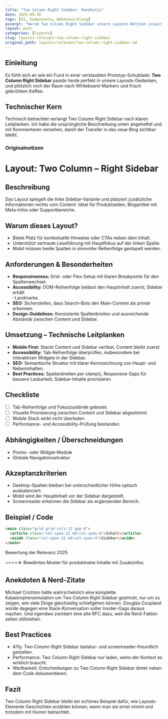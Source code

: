 ```yaml
---
title: "Two Column Right Sidebar: Randnotiz"
date: 2025-09-30
tags: [UI, Komponente, Webentwicklung]
excerpt: "Warum Two Column Right Sidebar unsere Layouts-Notizen inspiriert."
layout: post
categories: [layouts]
slug: layouts-relevant-two-column-right-sidebar
original_path: layouts/relevant/two-column-right-sidebar.md
---
```


## Einleitung
Es fühlt sich an wie ein Fund in einer verstaubten Prototyp-Schublade: **Two Column Right Sidebar** passte heute perfekt in unsere Layouts-Gedanken, und plötzlich roch der Raum nach Whiteboard-Markern und frisch gebrühtem Kaffee.

## Technischer Kern
Technisch betrachtet verlangt Two Column Right Sidebar nach klaren Leitplanken. Ich habe die ursprüngliche Beschreibung unten angeheftet und mit Kommentaren versehen, damit der Transfer in das neue Blog sichtbar bleibt.

### Originalnotizen
# Layout: Two Column – Right Sidebar

## Beschreibung
Das Layout spiegelt die linke Sidebar-Variante und platziert zusätzliche Informationen rechts vom Content. Ideal für Produktseiten, Blogartikel mit Meta-Infos oder Supportbereiche.

## Warum dieses Layout?
- Bietet Platz für kontextuelle Hinweise oder CTAs neben dem Inhalt.
- Unterstützt vertraute Leseführung mit Hauptfokus auf der linken Spalte.
- Mobil müssen beide Spalten in sinnvoller Reihenfolge gestapelt werden.

## Anforderungen & Besonderheiten
- **Responsiveness:** Grid- oder Flex-Setup mit klaren Breakpoints für den Spaltenwechsel.
- **Accessibility:** DOM-Reihenfolge belässt den Hauptinhalt zuerst; Sidebar erhält <aside>-Landmarke.
- **SEO:** Sicherstellen, dass Search-Bots den Main-Content als primär erkennen.
- **Design-Guidelines:** Konsistente Spaltenbreiten und ausreichende Abstände zwischen Content und Sidebar.

## Umsetzung – Technische Leitplanken
- **Mobile First:** Stackt Content und Sidebar vertikal, Content bleibt zuerst.
- **Accessibility:** Tab-Reihenfolge überprüfen, insbesondere bei interaktiven Widgets in der Sidebar.
- **SEO:** Semantische Struktur mit klarer Kennzeichnung von Haupt- und Nebeninhalten.
- **Best Practices:** Spaltenbreiten per clamp(), Responsive Gaps für bessere Lesbarkeit, Sidebar-Inhalte priorisieren

## Checkliste
- [ ] Tab-Reihenfolge und Fokuszustände getestet.
- [ ] Visuelle Priorisierung zwischen Content und Sidebar abgestimmt.
- [ ] Mobile Stack wirkt nicht überladen.
- [ ] Performance- und Accessibility-Prüfung bestanden.

## Abhängigkeiten / Überschneidungen
- Promo- oder Widget-Module
- Globale Navigationsstruktur

## Akzeptanzkriterien
- Desktop-Spalten bleiben bei unterschiedlicher Höhe optisch ausbalanciert.
- Mobil wird der Hauptinhalt vor der Sidebar dargestellt.
- Screenreader erkennen die Sidebar als ergänzenden Bereich.

## Beispiel / Code
```html
<main class="grid grid-cols-12 gap-4">
  <article class="col-span-12 md:col-span-8">Inhalt</article>
  <aside class="col-span-12 md:col-span-4">Sidebar</aside>
</main>
```

Bewertung der Relevanz 2025

⭐⭐⭐⭐☆ Bewährtes Muster für produktnahe Inhalte mit Zusatzinfos.

## Anekdoten & Nerd-Zitate
Michael Crichton hätte wahrscheinlich eine komplette Katastrophensimulation um Two Column Right Sidebar gestrickt, nur um zu zeigen, wie viele Dinge gleichzeitig schiefgehen können. Douglas Coupland würde dagegen eine Slack-Konversation voller Insider-Gags daraus machen. Und irgendwo zwinkert eine alte RFC dazu, weil die Nerd-Fakten selten stillstehen.

## Best Practices
- A11y: Two Column Right Sidebar tastatur- und screenreader-freundlich gestalten.
- Performance: Two Column Right Sidebar nur laden, wenn der Kontext es wirklich braucht.
- Wartbarkeit: Entscheidungen zu Two Column Right Sidebar direkt neben dem Code dokumentieren.

## Fazit
Two Column Right Sidebar bleibt ein schönes Beispiel dafür, wie Layouts-Elemente Geschichten erzählen können, wenn man sie ernst nimmt und trotzdem mit Humor betrachtet.
